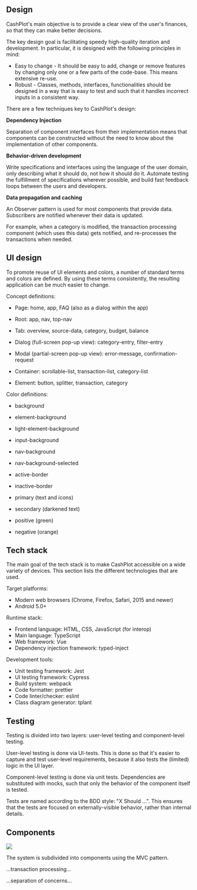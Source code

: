 ## Design

CashPlot's main objective is to provide a clear view of the user's finances, so that they can make better decisions.

The key design goal is facilitating speedy high-quality iteration and development.
In particular, it is designed with the following principles in mind:

-   Easy to change - It should be easy to add, change or remove features by changing only one or a few parts of the code-base. This means extensive re-use.
-   Robust - Classes, methods, interfaces, functionalities should be designed in a way that is easy to test and such that it handles incorrect inputs in a consistent way.

There are a few techniques key to CashPlot's design:

**Dependency Injection**

Separation of component interfaces from their implementation means that components can be constructed without the need to know about the implementation of other components.

**Behavior-driven development**

Write specifications and interfaces using the language of the user domain, only describing what it should do, not how it should do it. Automate testing the fulfillment of specifications wherever possible, and build fast feedback loops between the users and developers.

**Data propagation and caching**

An Observer pattern is used for most components that provide data. Subscribers are notified whenever their data is updated.

For example, when a category is modified, the transaction processing component (which uses this data) gets notified,
and re-processes the transactions when needed.

## UI design

To promote reuse of UI elements and colors, a number of standard terms and colors are defined.
By using these terms consistently, the resulting application can be much easier to change.

Concept definitions:

-   Page: home, app, FAQ (also as a dialog within the app)

-   Root: app, nav, top-nav

-   Tab: overview, source-data, category, budget, balance
-   Dialog (full-screen pop-up view): category-entry, filter-entry
-   Modal (partial-screen pop-up view): error-message, confirmation-request

-   Container: scrollable-list, transaction-list, category-list
-   Element: button, splitter, transaction, category

Color definitions:

-   background
-   element-background
-   light-element-background
-   input-background
-   nav-background
-   nav-background-selected
-   active-border
-   inactive-border

-   primary (text and icons)
-   secondary (darkened text)

-   positive (green)
-   negative (orange)

## Tech stack

The main goal of the tech stack is to make CashPlot accessible on a wide variety of devices.
This section lists the different technologies that are used.

Target platforms:

-   Modern web browsers (Chrome, Firefox, Safari, 2015 and newer)
-   Android 5.0+

Runtime stack:

-   Frontend language: HTML, CSS, JavaScript (for interop)
-   Main language: TypeScript
-   Web framework: Vue
-   Dependency injection framework: typed-inject

Development tools:

-   Unit testing framework: Jest
-   UI testing framework: Cypress
-   Build system: webpack
-   Code formatter: prettier
-   Code linter/checker: eslint
-   Class diagram generator: tplant

## Testing

Testing is divided into two layers: user-level testing and component-level testing.

User-level testing is done via UI-tests. This is done so that it's easier to capture and test user-level requirements, because it also tests the (limited) logic in the UI layer.

Component-level testing is done via unit tests. Dependencies are substituted with mocks, such that only the behavior of the component itself is tested.

Tests are named according to the BDD style: "X Should ...". This ensures that the tests are focused on externally-visible behavior, rather than internal details.

## Components

![](ComponentDiagram.png)

The system is subdivided into components using the MVC pattern.

...transaction processing...

...separation of concerns...
